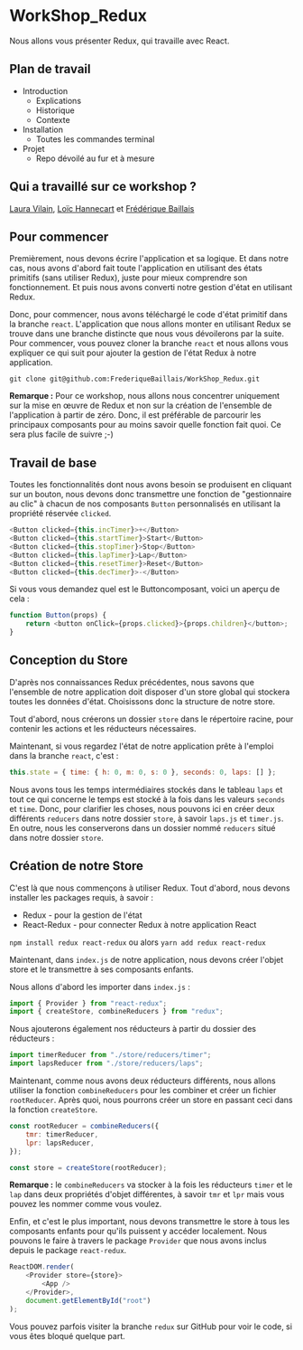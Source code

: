 # WorkShop_Redux

Nous allons vous présenter Redux, qui travaille avec React.

## Plan de travail

* Introduction
  * Explications
  * Historique
  * Contexte
* Installation
  * Toutes les commandes terminal
* Projet
  * Repo dévoilé au fur et à mesure

## Qui a travaillé sur ce workshop ?

[Laura Vilain](https://github.com/Laura-VLN), [Loïc Hannecart](https://github.com/HanLoi) et [Frédérique Baillais](https://github.com/FrederiqueBaillais)

## Pour commencer

Premièrement, nous devons écrire l'application et sa logique. Et dans notre cas, nous avons d'abord fait toute l'application en utilisant des états primitifs (sans utiliser Redux), juste pour mieux comprendre son fonctionnement. Et puis nous avons converti notre gestion d'état en utilisant Redux.

Donc, pour commencer, nous avons téléchargé le code d'état primitif dans la branche ```react```. L'application que nous allons monter en utilisant Redux se trouve dans une branche distincte que nous vous dévoilerons par la suite. Pour commencer, vous pouvez cloner la branche ```react``` et nous allons vous expliquer ce qui suit pour ajouter la gestion de l'état Redux à notre application.

```git clone git@github.com:FrederiqueBaillais/WorkShop_Redux.git```

**Remarque :** Pour ce workshop, nous allons nous concentrer uniquement sur la mise en œuvre de Redux et non sur la création de l'ensemble de l'application à partir de zéro. Donc, il est préférable de parcourir les principaux composants pour au moins savoir quelle fonction fait quoi. Ce sera plus facile de suivre ;-)

## Travail de base

Toutes les fonctionnalités dont nous avons besoin se produisent en cliquant sur un bouton, nous devons donc transmettre une fonction de "gestionnaire au clic" à chacun de nos composants ```Button``` personnalisés en utilisant la propriété réservée ```clicked```.

```javascript
<Button clicked={this.incTimer}>+</Button>
<Button clicked={this.startTimer}>Start</Button>
<Button clicked={this.stopTimer}>Stop</Button>
<Button clicked={this.lapTimer}>Lap</Button>
<Button clicked={this.resetTimer}>Reset</Button>
<Button clicked={this.decTimer}>-</Button>
```

Si vous vous demandez quel est le Buttoncomposant, voici un aperçu de cela :

```javascript
function Button(props) {
    return <button onClick={props.clicked}>{props.children}</button>;
}
```

## Conception du Store

D'après nos connaissances Redux précédentes, nous savons que l'ensemble de notre application doit disposer d'un store global qui stockera toutes les données d'état. Choisissons donc la structure de notre store.

Tout d'abord, nous créerons un dossier ```store``` dans le répertoire racine, pour contenir les actions et les réducteurs nécessaires.

Maintenant, si vous regardez l'état de notre application prête à l'emploi dans la branche ```react```, c'est :

```javascript
this.state = { time: { h: 0, m: 0, s: 0 }, seconds: 0, laps: [] };
```

Nous avons tous les temps intermédiaires stockés dans le tableau ```laps``` et tout ce qui concerne le temps est stocké à la fois dans les valeurs ```seconds``` et ```time```. Donc, pour clarifier les choses, nous pouvons ici en créer deux différents ```reducers``` dans notre dossier ```store```, à savoir ```laps.js``` et ```timer.js```. En outre, nous les conserverons dans un dossier nommé ```reducers``` situé dans notre dossier ```store```.

## Création de notre Store

C'est là que nous commençons à utiliser Redux. Tout d'abord, nous devons installer les packages requis, à savoir :

* Redux - pour la gestion de l'état
* React-Redux - pour connecter Redux à notre application React

```npm install redux react-redux``` ou alors ```yarn add redux react-redux```

Maintenant, dans ```index.js``` de notre application, nous devons créer l'objet store et le transmettre à ses composants enfants.

Nous allons d'abord les importer dans ```index.js``` :

```javascript
import { Provider } from "react-redux";
import { createStore, combineReducers } from "redux";
```

Nous ajouterons également nos réducteurs à partir du dossier des réducteurs :

```javascript
import timerReducer from "./store/reducers/timer";
import lapsReducer from "./store/reducers/laps";
```

Maintenant, comme nous avons deux réducteurs différents, nous allons utiliser la fonction ```combineReducers``` pour les combiner et créer un fichier ```rootReducer```. Après quoi, nous pourrons créer un store en passant ceci dans la fonction ```createStore```.
```javascript
const rootReducer = combineReducers({
    tmr: timerReducer,
    lpr: lapsReducer,
});

const store = createStore(rootReducer);
```

**Remarque :** le ```combineReducers``` va stocker à la fois les réducteurs ```timer``` et le ```lap``` dans deux propriétés d'objet différentes, à savoir ```tmr``` et ```lpr``` mais vous pouvez les nommer comme vous voulez.

Enfin, et c'est le plus important, nous devons transmettre le store à tous les composants enfants pour qu'ils puissent y accéder localement. Nous pouvons le faire à travers le package ```Provider``` que nous avons inclus depuis le package ```react-redux```.

```javascript
ReactDOM.render(
    <Provider store={store}>
        <App />
    </Provider>,
    document.getElementById("root")
);
```

Vous pouvez parfois visiter la branche ```redux``` sur GitHub pour voir le code, si vous êtes bloqué quelque part.

